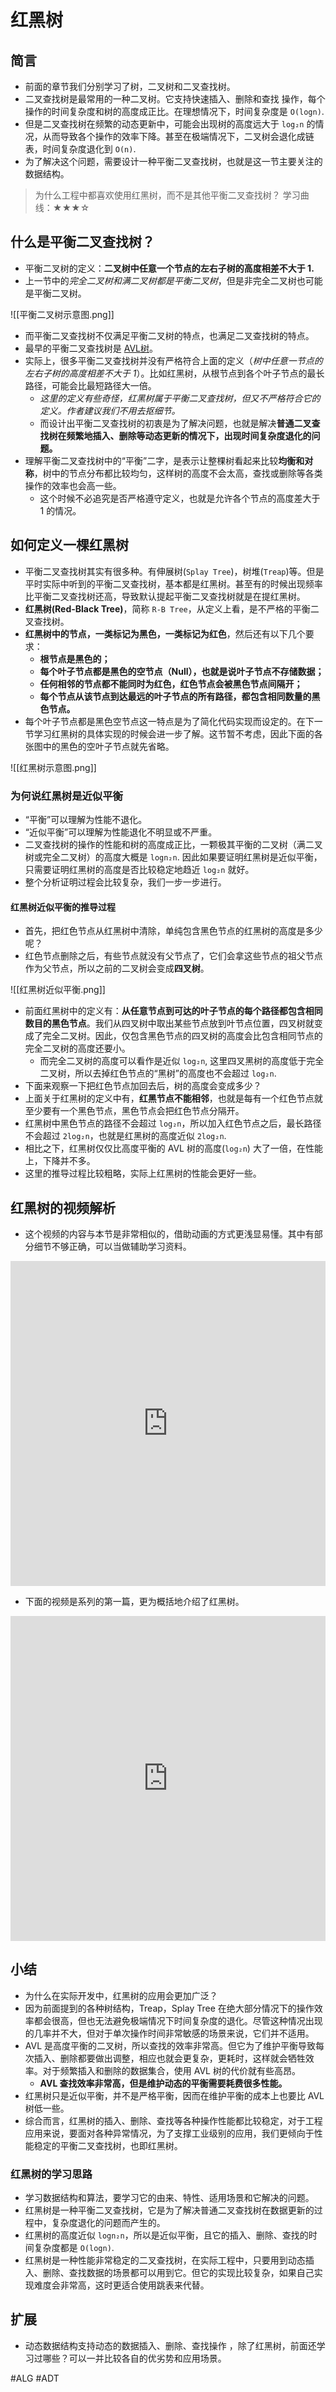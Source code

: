 # 红黑树

## 简言

* 前面的章节我们分别学习了树，二叉树和二叉查找树。
* 二叉查找树是最常用的一种二叉树。它支持快速插入、删除和查找 操作，每个操作的时间复杂度和树的高度成正比。在理想情况下，时间复杂度是 `O(logn)`.
* 但是二叉查找树在频繁的动态更新中，可能会出现树的高度远大于 `log₂n` 的情况，从而导致各个操作的效率下降。甚至在极端情况下，二叉树会退化成链表，时间复杂度退化到 `O(n)`.
* 为了解决这个问题，需要设计一种平衡二叉查找树，也就是这一节主要关注的数据结构。

> 为什么工程中都喜欢使用红黑树，而不是其他平衡二叉查找树？
> 学习曲线：★★★☆

## 什么是平衡二叉查找树？

* 平衡二叉树的定义：**二叉树中任意一个节点的左右子树的高度相差不大于 1.**
* 上一节中的*完全二叉树和满二叉树都是平衡二叉树*，但是非完全二叉树也可能是平衡二叉树。

![[平衡二叉树示意图.png]]

* 而平衡二叉查找树不仅满足平衡二叉树的特点，也满足二叉查找树的特点。
* 最早的平衡二叉查找树是 [AVL树](https://www.wikiwand.com/zh/AVL%E6%A0%91)。
* 实际上，很多平衡二叉查找树并没有严格符合上面的定义（*树中任意一节点的左右子树的高度相差不大于 1*）。比如红黑树，从根节点到各个叶子节点的最长路径，可能会比最短路径大一倍。
	* *这里的定义有些奇怪，红黑树属于平衡二叉查找树，但又不严格符合它的定义。作者建议我们不用去抠细节。*
	* 而设计出平衡二叉查找树的初衷是为了解决问题，也就是解决**普通二叉查找树在频繁地插入、删除等动态更新的情况下，出现时间复杂度退化的问题。**
* 理解平衡二叉查找树中的“平衡”二字，是表示让整棵树看起来比较**均衡和对称**，树中的节点分布都比较均匀，这样树的高度不会太高，查找或删除等各类操作的效率也会高一些。
	* 这个时候不必追究是否严格遵守定义，也就是允许各个节点的高度差大于 1 的情况。

## 如何定义一棵红黑树

* 平衡二叉查找树其实有很多种。有伸展树(`Splay Tree`)，树堆(`Treap`)等。但是平时实际中听到的平衡二叉查找树，基本都是红黑树。甚至有的时候出现频率比平衡二叉查找树还高，导致默认提起平衡二叉查找树就是在提红黑树。
* **红黑树(Red-Black Tree)**，简称 `R-B Tree`，从定义上看，是不严格的平衡二叉查找树。
* **红黑树中的节点，一类标记为黑色，一类标记为红色**，然后还有以下几个要求：
	* **根节点是黑色的；**
	* **每个叶子节点都是黑色的空节点（Null），也就是说叶子节点不存储数据；**
	* **任何相邻的节点都不能同时为红色，红色节点会被黑色节点间隔开；**
	* **每个节点从该节点到达最远的叶子节点的所有路径，都包含相同数量的黑色节点。**
* 每个叶子节点都是黑色空节点这一特点是为了简化代码实现而设定的。在下一节学习红黑树的具体实现的时候会进一步了解。这节暂不考虑，因此下面的各张图中的黑色的空叶子节点就先省略。

![[红黑树示意图.png]]

### 为何说红黑树是近似平衡

* “平衡”可以理解为性能不退化。
* “近似平衡”可以理解为性能退化不明显或不严重。
* 二叉查找树的操作的性能和树的高度成正比，一颗极其平衡的二叉树（满二叉树或完全二叉树）的高度大概是 `logn₂n`. 因此如果要证明红黑树是近似平衡，只需要证明红黑树的高度是否比较稳定地趋近 `log₂n` 就好。
* 整个分析证明过程会比较复杂，我们一步一步进行。

#### 红黑树近似平衡的推导过程

* 首先，把红色节点从红黑树中清除，单纯包含黑色节点的红黑树的高度是多少呢？
* 红色节点删除之后，有些节点就没有父节点了，它们会拿这些节点的祖父节点作为父节点，所以之前的二叉树会变成**四叉树**。

![[红黑树近似平衡.png]]

* 前面红黑树中的定义有：**从任意节点到可达的叶子节点的每个路径都包含相同数目的黑色节点**。我们从四叉树中取出某些节点放到叶节点位置，四叉树就变成了完全二叉树。因此，仅包含黑色节点的四叉树的高度会比包含相同节点的完全二叉树的高度还要小。
	* 而完全二叉树的高度可以看作是近似 `log₂n`, 这里四叉黑树的高度低于完全二叉树，所以去掉红色节点的“黑树”的高度也不会超过 `log₂n`.
* 下面来观察一下把红色节点加回去后，树的高度会变成多少？
* 上面关于红黑树的定义中有，**红黑节点不能相邻**，也就是每有一个红色节点就至少要有一个黑色节点，黑色节点会把红色节点分隔开。
* 红黑树中黑色节点的路径不会超过 `log₂n`，所以加入红色节点之后，最长路径不会超过 `2log₂n`，也就是红黑树的高度近似 `2log₂n`.
* 相比之下，红黑树仅仅比高度平衡的 AVL 树的高度(`log₂n`) 大了一倍，在性能上，下降并不多。
* 这里的推导过程比较粗略，实际上红黑树的性能会更好一些。

## 红黑树的视频解析

* 这个视频的内容与本节是非常相似的，借助动画的方式更浅显易懂。其中有部分细节不够正确，可以当做辅助学习资料。

<iframe src="https://player.bilibili.com/player.html?bvid=BV1zU4y1H77f&cid=305015159&page=1&share_source=copy_web" scrolling="no" border="0" frameborder="no" framespacing="0" allowfullscreen="true" width="100%" height="520px"></iframe>

* 下面的视频是系列的第一篇，更为概括地介绍了红黑树。

<iframe src="https://player.bilibili.com/player.html?bvid=BV18y4y1m721&cid=283230416&page=1&share_source=copy_web" scrolling="no" border="0" frameborder="no" framespacing="0" allowfullscreen="true" width="100%" height="520px"></iframe>

## 小结

* 为什么在实际开发中，红黑树的应用会更加广泛？
* 因为前面提到的各种树结构，Treap，Splay Tree 在绝大部分情况下的操作效率都会很高，但也无法避免极端情况下时间复杂度的退化。尽管这种情况出现的几率并不大，但对于单次操作时间非常敏感的场景来说，它们并不适用。
* AVL 是高度平衡的二叉树，所以查找的效率非常高。但它为了维护平衡导致每次插入、删除都要做出调整，相应也就会更复杂，更耗时，这样就会牺牲效率。对于频繁插入和删除的数据集合，使用 AVL 树的代价就有些高昂。
	* **AVL 查找效率非常高，但是维护动态的平衡需要耗费很多性能。**
* 红黑树只是近似平衡，并不是严格平衡，因而在维护平衡的成本上也要比 AVL 树低一些。
* 综合而言，红黑树的插入、删除、查找等各种操作性能都比较稳定，对于工程应用来说，要面对各种异常情况，为了支撑工业级别的应用，我们更倾向于性能稳定的平衡二叉查找树，也即红黑树。

### 红黑树的学习思路

* 学习数据结构和算法，要学习它的由来、特性、适用场景和它解决的问题。
* 红黑树是一种平衡二叉查找树，它是为了解决普通二叉查找树在数据更新的过程中，复杂度退化的问题而产生的。
* 红黑树的高度近似 `logn₂n`，所以是近似平衡，且它的插入、删除、查找的时间复杂度都是 `O(logn)`.
* 红黑树是一种性能非常稳定的二叉查找树，在实际工程中，只要用到动态插入、删除、查找数据的场景都可以用到它。但它的实现比较复杂，如果自己实现难度会非常高，这时更适合使用跳表来代替。

## 扩展

* 动态数据结构支持动态的数据插入、删除、查找操作 ，除了红黑树，前面还学习过哪些？可以一并比较各自的优劣势和应用场景。

#ALG #ADT 